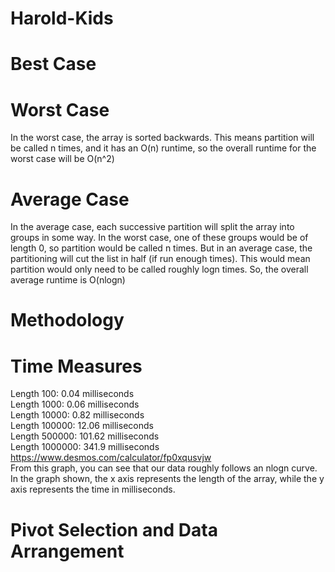 # Harold-Kids

# Best Case

# Worst Case
In the worst case, the array is sorted backwards. This means partition will be called n times, and it has an O(n) runtime, so the overall runtime for the worst case will be O(n^2)

# Average Case
In the average case, each successive partition will split the array into groups in some way. In the worst case, one of these groups would be of length 0, so partition would be called n times. But in an average case, the partitioning will cut the list in half (if run enough times). This would mean partition would only need to be called roughly logn times. So, the overall average runtime is O(nlogn)

# Methodology

# Time Measures
Length 100: 0.04 milliseconds  
Length 1000: 0.06 milliseconds  
Length 10000: 0.82 milliseconds  
Length 100000: 12.06 milliseconds  
Length 500000: 101.62 milliseconds  
Length 1000000: 341.9 milliseconds  
https://www.desmos.com/calculator/fp0xqusvjw  
From this graph, you can see that our data roughly follows an nlogn curve. In the graph shown, the x axis represents the length of the array, while the y axis represents the time in milliseconds.

# Pivot Selection and Data Arrangement
